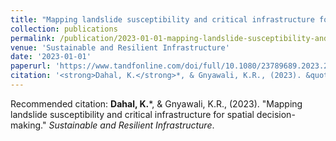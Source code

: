 ```yaml
---
title: "Mapping landslide susceptibility and critical infrastructure for spatial decision-making"
collection: publications
permalink: /publication/2023-01-01-mapping-landslide-susceptibility-and-critical-infr
venue: 'Sustainable and Resilient Infrastructure'
date: '2023-01-01'
paperurl: 'https://www.tandfonline.com/doi/full/10.1080/23789689.2023.2181552'
citation: '<strong>Dahal, K.</strong>*, & Gnyawali, K.R., (2023). &quot;Mapping landslide susceptibility and critical infrastructure for spatial decision-making.&quot; <i>Sustainable and Resilient Infrastructure</i>.'
---
```


Recommended citation: <strong>Dahal, K.</strong>*, & Gnyawali, K.R., (2023). &quot;Mapping landslide susceptibility and critical infrastructure for spatial decision-making.&quot; <i>Sustainable and Resilient Infrastructure</i>.
